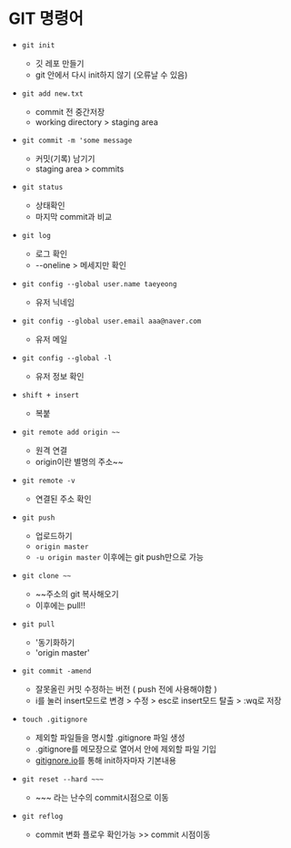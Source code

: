 # GIT 명령어


- `git init`
  - 깃 레포 만들기
  - git 안에서 다시 init하지 않기 (오류날 수 있음)

- `git add new.txt`
  - commit 전 중간저장
  - working directory > staging area

- `git commit -m 'some message`
  - 커밋(기록) 남기기
  - staging area > commits

- `git status`
  - 상태확인
  - 마지막 commit과 비교

- `git log`
  - 로그 확인
  - \--oneline > 메세지만 확인

- `git config --global user.name taeyeong`
  - 유저 닉네임

- `git config --global user.email aaa@naver.com`
  - 유저 메일

- `git config --global -l`
  - 유저 정보 확인

- `shift + insert`
  - 복붙

- `git remote add origin ~~`
  - 원격 연결
  - origin이란 별명의 주소~~

- `git remote -v`
  - 연결된 주소 확인

- `git push`
  - 업로드하기
  - `origin master`
  - `-u origin master` 이후에는 git push만으로 가능
 
- `git clone ~~`
  - \~~주소의 git 복사해오기
  - 이후에는 pull!!

- `git pull`
  - '동기화하기
  - 'origin master'

- `git commit -amend`
  - 잘못올린 커밋 수정하는 버전 ( push 전에 사용해야함 )
  - i를 눌러 insert모드로 변경 \> 수정 \> esc로 insert모드 탈출 > :wq로 저장

- `touch .gitignore`
  - 제외할 파일들을 명시할 .gitignore 파일 생성
  - .gitignore를 메모장으로 열어서 안에 제외할 파일 기입
  - [gitignore.io](https://www.toptal.com/developers/gitignore/)를 통해 init하자마자 기본내용 

- `git reset --hard ~~~`
  - \~~~ 라는 난수의 commit시점으로 이동

- `git reflog`
  - commit 변화 플로우 확인가능 >> commit 시점이동
